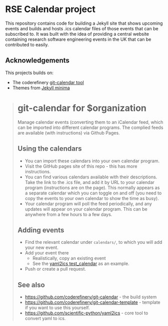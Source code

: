 # RSE Calendar project

This repository contains code for building a Jekyll site that shows upcoming
events and builds and hosts .ics calendar files of those events that can be
subscribed to. It was built with the idea of providing a central website
containing research software engineering events in the UK that can be
contributed to easily.


## Acknowledgements

This projects builds on:

- The coderefinery [git-calendar tool](https://github.com/coderefinery/git-calendar-template)
- Themes from [Jekyll minima](https://github.com/jekyll/minima)
>  # git-calendar for $organization
>
>  Manage calendar events (converting them to an iCalendar feed, which
>  can be imported into different calendar programs.  The complied feeds
>  are available (with instructions) via Github Pages.
>
>  ## Using the calendars
>
>  - You can import these calendars into your own calendar program.
>  - Visit the GitHub pages site of this repo - this has more
>    instructions.
>  - You can find various calendars available with their descriptions.
>    Take the link to the .ics file, and add it by URL to your calendar
>    program (instructions are on the page).  This normally appears as a
>    separate calendar which you can toggle on and off (you need to copy
>    the events to your own calendar to show the time as busy).
>  - Your calendar program will poll the feed periodically, and any
>    updates will appear on your calendar program.  This can be anywhere
>    from a few hours to a few days.
>
>
>  ## Adding events
>
>  - Find the relevant calendar under `calendars/`, to which you will add
>    your new event.
>  - Add your event there
>    - Realistically, copy an existing event
>    - See the [yaml2ics
>      test_calendar](https://github.com/scientific-python/yaml2ics/blob/main/example/>test_calendar.yaml)
>      as an example.
>  - Push or create a pull request.
>
>
>  ## See also
>
>  - https://github.com/coderefinery/git-calendar - the build system
>  - https://github.com/coderefinery/git-calendar-template - template if
>    you want to use this yourself.
>  - https://github.com/scientific-python/yaml2ics - core tool to convert
>    yaml to ics.
>
